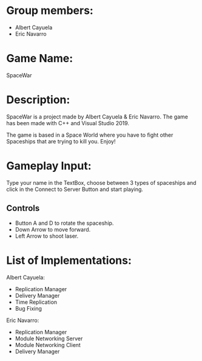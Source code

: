 # Group members:
- Albert Cayuela
- Eric Navarro

# Game Name:
SpaceWar

# Description:
SpaceWar is a project made by Albert Cayuela & Eric Navarro. The game has been made with C++ and Visual Studio 2019.

The game is based in a Space World where you have to fight other Spaceships that are trying to kill you. Enjoy!

# Gameplay Input:
Type your name in the TextBox, choose between 3 types of spaceships and click in the Connect to Server Button and start playing.

## Controls
  - Button A and D to rotate the spaceship.
  - Down Arrow to move forward.
  - Left Arrow to shoot laser.
  
# List of Implementations:

Albert Cayuela:

  - Replication Manager
  - Delivery Manager
  - Time Replication
  - Bug Fixing
  
Eric Navarro:
  - Replication Manager
  - Module Networking Server
  - Module Networking Client
  - Delivery Manager
